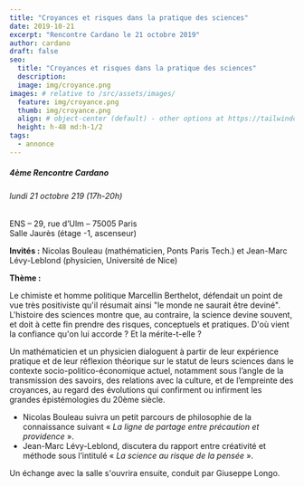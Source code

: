 ```yaml
---
title: "Croyances et risques dans la pratique des sciences"
date: 2019-10-21
excerpt: "Rencontre Cardano le 21 octobre 2019"
author: cardano
draft: false
seo:
  title: "Croyances et risques dans la pratique des sciences"
  description:
  image: img/croyance.png
images: # relative to /src/assets/images/
  feature: img/croyance.png
  thumb: img/croyance.png
  align: # object-center (default) - other options at https://tailwindcss.com/docs/object-position
  height: h-48 md:h-1/2
tags:
  - annonce
---
```


##### 4ème Rencontre Cardano

###### lundi 21 octobre 219 (17h-20h)

ENS – 29, rue d’Ulm – 75005 Paris  
Salle Jaurès (étage -1, ascenseur)

**Invités :** Nicolas Bouleau (mathématicien, Ponts Paris Tech.) et Jean-Marc Lévy-Leblond (physicien, Université de Nice)

**Thème :**

Le chimiste et homme politique Marcellin Berthelot, défendait un point de vue très positiviste qu'il résumait ainsi  "le monde ne saurait être deviné". L'histoire des sciences montre que, au contraire, la science devine souvent, et doit à cette fin prendre des risques, conceptuels et pratiques. D'où vient la confiance qu'on lui accorde ? Et la mérite-t-elle ?

Un mathématicien et un physicien dialoguent à partir de leur expérience pratique et de leur réflexion théorique sur le statut de leurs sciences dans le contexte socio-politico-économique actuel, notamment sous l’angle de la transmission des savoirs, des relations avec la culture, et de l’empreinte des croyances, au regard des évolutions qui confirment ou infirment les grandes épistémologies du 20ème siècle.

*   Nicolas Bouleau suivra un petit parcours de philosophie de la connaissance suivant « _La ligne de partage entre précaution et providence_ ».
*   Jean-Marc Lévy-Leblond, discutera du rapport entre créativité et méthode sous l’intitulé « _La science au risque de la pensée_ ».

Un échange avec la salle s'ouvrira ensuite, conduit par Giuseppe Longo.
